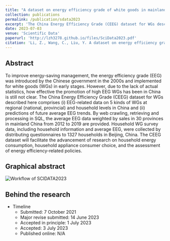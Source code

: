 ```yaml
---
title: "A dataset on energy efficiency grade of white goods in mainland China at regional and household levels"
collection: publications
permalink: /publication/sdata2023
excerpt: 'The China Energy Efficiency Grade (CEEG) dataset for WGs described here comprises (i) Energy efficiency grade (EEG) related data on 5 kinds of white goods at regional (national, provincial) and household levels in China and (ii) predictions of future average EEG trends. '
date: 2023-07-03
venue: 'Scientific Data'
paperurl: 'http://lzh3278.github.io/files/SciData2023.pdf'
citation: 'Li, Z., Wang, C., Liu, Y. A dataset on energy efficiency grade of white goods in mainland China at regional and household levels. Sci. Data (2023).'
---
```

Abstract
-----
To improve energy-saving management, the energy efficiency grade (EEG) was introduced by the Chinese government in the 2000s and implemented for white goods (WGs) in early stages. However, due to the lack of actual statistics, how effective the promotion of high EEG WGs has been in China is still not clear. The China Energy Efficiency Grade (CEEG) dataset for WGs described here comprises (i) EEG-related data on 5 kinds of WGs at regional (national, provincial) and household levels in China and (ii) predictions of future average EEG trends. By web crawling, retrieving and processing in SQL, the average EEG data weighted by sales in 30 provinces in mainland China from 2012 to 2019 are provided. Household WG survey data, including household information and average EEG, were collected by distributing questionnaires to 1327 households in Beijing, China. The CEEG dataset will facilitate the advancement of research on household energy consumption, household appliance consumer choice, and the assessment of energy efficiency-related policies.

Graphical abstract
-----
![Workflow of SCIDATA2023](http://lzh3278.github.io/files/workflow-scidata2023.jpg)

Behind the research
------
* Timeline
  * Submitted: 7 October 2021
  * Major revise submitted: 14 June 2023
  * Accepted in principle: 1 July 2023
  * Accepted: 3 July 2023
  * Published online: N/A
